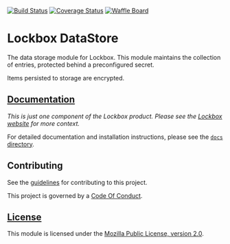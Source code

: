 [![Build Status][travis-image]][travis-link]
[![Coverage Status][codecov-image]][codecov-link]
[![Waffle Board][waffle-image]][waffle-link]

# Lockbox DataStore

The data storage module for Lockbox. This module maintains the collection of
entries, protected behind a preconfigured secret.

Items persisted to storage are encrypted.

## [Documentation][docs-link]

*This is just one component of the Lockbox product. Please see the
[Lockbox website][org-website] for more context.*

For detailed documentation and installation instructions, please see the
[`docs` directory][docs-link].

## Contributing ##

See the [guidelines][contributing-link] for contributing to this project.

This project is governed by a [Code Of Conduct][coc-link].

## [License][license-link]

This module is licensed under the [Mozilla Public License,
version 2.0][license-link].

[travis-image]: https://travis-ci.org/mozilla-lockbox/lockbox-datastore.svg?branch=master
[travis-link]: https://travis-ci.org/mozilla-lockbox/lockbox-datastore
[codecov-image]: https://img.shields.io/codecov/c/github/mozilla-lockbox/lockbox-datastore.svg
[codecov-link]: https://codecov.io/gh/mozilla-lockbox/lockbox-datastore
[waffle-image]: https://badge.waffle.io/mozilla-lockbox/lockbox-extension.svg?columns=In%20Progress
[waffle-link]: https://waffle.io/mozilla-lockbox/lockbox-extension
[docs-link]: docs/
[org-website]: https://mozilla-lockbox.github.io/
[contributing-link]: docs/contributing.md
[coc-link]: docs/code_of_conduct.md
[license-link]: /LICENSE

